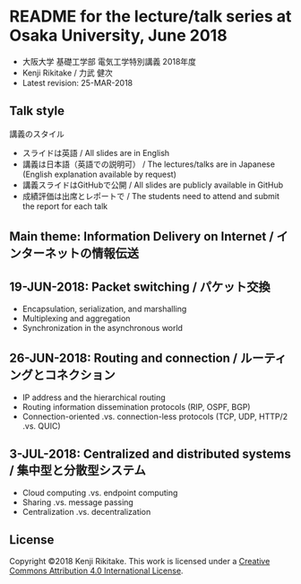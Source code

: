# README for the lecture/talk series at Osaka University, June 2018

* 大阪大学 基礎工学部 電気工学特別講義 2018年度
* Kenji Rikitake / 力武 健次
* Latest revision: 25-MAR-2018

## Talk style

講義のスタイル

* スライドは英語 / All slides are in English
* 講義は日本語（英語での説明可） / The lectures/talks are in Japanese (English explanation available by request)
* 講義スライドはGitHubで公開 / All slides are publicly available in GitHub
* 成績評価は出席とレポートで / The students need to attend and submit the report for each talk

## Main theme: Information Delivery on Internet / インターネットの情報伝送

## 19-JUN-2018: Packet switching / パケット交換

* Encapsulation, serialization, and marshalling
* Multiplexing and aggregation
* Synchronization in the asynchronous world

## 26-JUN-2018: Routing and connection / ルーティングとコネクション

* IP address and the hierarchical routing
* Routing information dissemination protocols (RIP, OSPF, BGP)
* Connection-oriented .vs. connection-less protocols (TCP, UDP, HTTP/2 .vs. QUIC)

## 3-JUL-2018: Centralized and distributed systems / 集中型と分散型システム

* Cloud computing .vs. endpoint computing
* Sharing .vs. message passing
* Centralization .vs. decentralization

## License

Copyright ©2018 Kenji Rikitake.
This work is licensed under a [Creative Commons Attribution 4.0 International License](https://creativecommons.org/licenses/by/4.0/).
